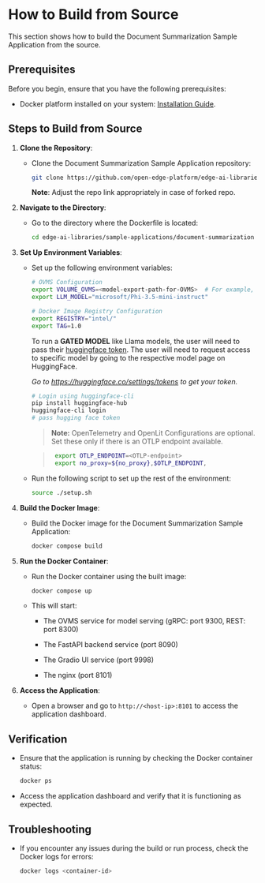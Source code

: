 # How to Build from Source

This section shows how to build the Document Summarization Sample Application from the source.

## Prerequisites

Before you begin, ensure that you have the following prerequisites:

- Docker platform installed on your system: [Installation Guide](https://docs.docker.com/get-docker/).

## Steps to Build from Source

1. **Clone the Repository**:
    - Clone the Document Summarization Sample Application repository:
      ```bash
      git clone https://github.com/open-edge-platform/edge-ai-libraries.git edge-ai-libraries
      ```
      **Note**: Adjust the repo link appropriately in case of forked repo.

2. **Navigate to the Directory**:
    - Go to the directory where the Dockerfile is located:
      ```bash
      cd edge-ai-libraries/sample-applications/document-summarization
      ```
	  
3. **Set Up Environment Variables**:
    - Set up the following environment variables:

      ```bash
      # OVMS Configuration
      export VOLUME_OVMS=<model-export-path-for-OVMS>  # For example, use: export VOLUME_OVMS="$PWD"
      export LLM_MODEL="microsoft/Phi-3.5-mini-instruct"

      # Docker Image Registry Configuration
      export REGISTRY="intel/"
      export TAG=1.0
      ```

      To run a **GATED MODEL** like Llama models, the user will need to pass their [huggingface token](https://huggingface.co/docs/hub/security-tokens#user-access-tokens). The user will need to request access to specific model by going to the respective model page on HuggingFace.

      _Go to https://huggingface.co/settings/tokens to get your token._

      ```bash
      # Login using huggingface-cli
      pip install huggingface-hub
      huggingface-cli login
      # pass hugging face token
      ```

      > **Note:**
      > OpenTelemetry and OpenLit Configurations are optional. Set these only if there is an OTLP endpoint available.

      > ```bash
      >  export OTLP_ENDPOINT=<OTLP-endpoint>
      >  export no_proxy=${no_proxy},$OTLP_ENDPOINT,
      >   ```
      
    - Run the following script to set up the rest of the environment:

        ```bash
        source ./setup.sh
        ```

4. **Build the Docker Image**:
    - Build the Docker image for the Document Summarization Sample Application:
      ```bash
      docker compose build
      ```

5. **Run the Docker Container**:
    - Run the Docker container using the built image:
      ```bash
      docker compose up
      ```
      
    - This will start:
     
        - The OVMS service for model serving (gRPC: port 9300, REST: port 8300)
        
        - The FastAPI backend service (port 8090)
        
        - The Gradio UI service (port 9998)
        
        - The nginx (port 8101)

6. **Access the Application**:
    - Open a browser and go to `http://<host-ip>:8101` to access the application dashboard.

## Verification

- Ensure that the application is running by checking the Docker container status:
  ```bash
  docker ps
  ```
- Access the application dashboard and verify that it is functioning as expected.

## Troubleshooting

- If you encounter any issues during the build or run process, check the Docker logs for errors:
  ```bash
  docker logs <container-id>
  ```
